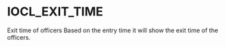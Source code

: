 # IOCL_EXIT_TIME
Exit time of officers
Based on the entry time it will show the exit time of the officers.
